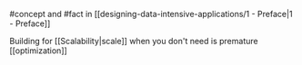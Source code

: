 #concept and #fact in [[designing-data-intensive-applications/1 - Preface|1 - Preface]]

Building for [[Scalability|scale]] when you don't need is premature [[optimization]]